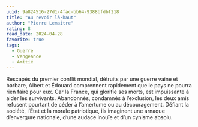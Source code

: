 ```yaml
---
uuid: 9a824516-27d1-4fac-bb64-9388bfdbf218
title: "Au revoir là-haut"
author: "Pierre Lemaitre"
rating: 8
read_date: 2024-04-28
favorite: true
tags:
  - Guerre
  - Vengeance
  - Amitié
---
```


Rescapés du premier conflit mondial, détruits par une guerre vaine et barbare, Albert et Édouard comprennent rapidement que le pays ne pourra rien faire pour eux. Car la France, qui glorifie ses morts, est impuissante à aider les survivants.
Abandonnés, condamnés à l’exclusion, les deux amis refusent pourtant de céder à l’amertume ou au découragement. Défiant la société, l’État et la morale patriotique, ils imaginent une arnaque d’envergure nationale, d’une audace inouïe et d’un cynisme absolu.